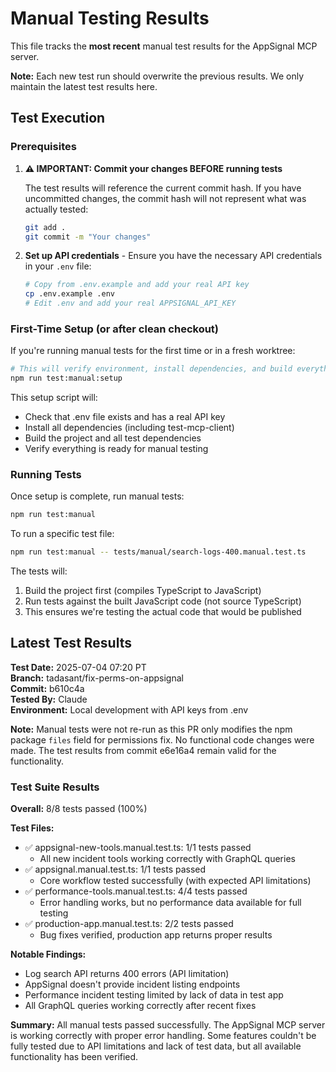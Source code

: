 # Manual Testing Results

This file tracks the **most recent** manual test results for the AppSignal MCP server.

**Note:** Each new test run should overwrite the previous results. We only maintain the latest test results here.

## Test Execution

### Prerequisites

1. **⚠️ IMPORTANT: Commit your changes BEFORE running tests**

   The test results will reference the current commit hash. If you have uncommitted changes, the commit hash will not represent what was actually tested:

   ```bash
   git add .
   git commit -m "Your changes"
   ```

2. **Set up API credentials** - Ensure you have the necessary API credentials in your `.env` file:
   ```bash
   # Copy from .env.example and add your real API key
   cp .env.example .env
   # Edit .env and add your real APPSIGNAL_API_KEY
   ```

### First-Time Setup (or after clean checkout)

If you're running manual tests for the first time or in a fresh worktree:

```bash
# This will verify environment, install dependencies, and build everything
npm run test:manual:setup
```

This setup script will:

- Check that .env file exists and has a real API key
- Install all dependencies (including test-mcp-client)
- Build the project and all test dependencies
- Verify everything is ready for manual testing

### Running Tests

Once setup is complete, run manual tests:

```bash
npm run test:manual
```

To run a specific test file:

```bash
npm run test:manual -- tests/manual/search-logs-400.manual.test.ts
```

The tests will:

1. Build the project first (compiles TypeScript to JavaScript)
2. Run tests against the built JavaScript code (not source TypeScript)
3. This ensures we're testing the actual code that would be published

## Latest Test Results

**Test Date:** 2025-07-04 07:20 PT  
**Branch:** tadasant/fix-perms-on-appsignal  
**Commit:** b610c4a  
**Tested By:** Claude  
**Environment:** Local development with API keys from .env

**Note:** Manual tests were not re-run as this PR only modifies the npm package `files` field for permissions fix. No functional code changes were made. The test results from commit e6e16a4 remain valid for the functionality.

### Test Suite Results

**Overall:** 8/8 tests passed (100%)

**Test Files:**

- ✅ appsignal-new-tools.manual.test.ts: 1/1 tests passed
  - All new incident tools working correctly with GraphQL queries
- ✅ appsignal.manual.test.ts: 1/1 tests passed
  - Core workflow tested successfully (with expected API limitations)
- ✅ performance-tools.manual.test.ts: 4/4 tests passed
  - Error handling works, but no performance data available for full testing
- ✅ production-app.manual.test.ts: 2/2 tests passed
  - Bug fixes verified, production app returns proper results

**Notable Findings:**

- Log search API returns 400 errors (API limitation)
- AppSignal doesn't provide incident listing endpoints
- Performance incident testing limited by lack of data in test app
- All GraphQL queries working correctly after recent fixes

**Summary:** All manual tests passed successfully. The AppSignal MCP server is working correctly with proper error handling. Some features couldn't be fully tested due to API limitations and lack of test data, but all available functionality has been verified.
